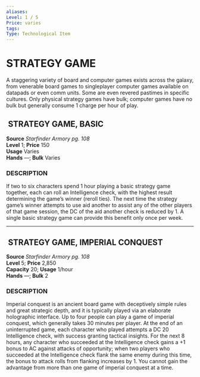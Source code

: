 ```yaml
---
aliases: 
Level: 1 / 5
Price: varies 
tags: 
Type: Technological Item
---
```


# STRATEGY GAME

A staggering variety of board and computer games exists across the galaxy, from venerable board games to singleplayer computer games available on datapads or even comm units. Some are even revered pastimes in specific cultures. Only physical strategy games have bulk; computer games have no bulk but generally consume 1 charge per hour of play.  

##  STRATEGY GAME, BASIC

**Source** _Starfinder Armory pg. 108_  
**Level** 1; **Price** 150  
**Usage** Varies  
**Hands** —; **Bulk** Varies

### DESCRIPTION

If two to six characters spend 1 hour playing a basic strategy game together, each can roll an Intelligence check, with the highest result determining the game’s winner (reroll ties). The next time the strategy game’s winner attempts to use aid another to assist any of the other players of that game session, the DC of the aid another check is reduced by 1. A single basic strategy game can provide this benefit only once per week.

---

##  STRATEGY GAME, IMPERIAL CONQUEST

**Source** _Starfinder Armory pg. 108_  
**Level** 5; **Price** 2,850  
**Capacity** 20; **Usage** 1/hour  
**Hands** —; **Bulk** 2

### DESCRIPTION

Imperial conquest is an ancient board game with deceptively simple rules and great strategic depth, and it is typically played via an elaborate holographic interface. Up to four people can play a game of imperial conquest, which generally takes 30 minutes per player. At the end of an uninterrupted game, each character who played attempts a DC 20 Intelligence check, with success granting tactical insights. For the next 8 hours, any character who succeeded at the Intelligence check gains a +1 bonus to AC against attacks of opportunity; when two players who succeeded at the Intelligence check flank the same enemy during this time, the bonus to attack rolls from flanking increases by 1. You cannot gain the advantage from more than one game of imperial conquest at a time.